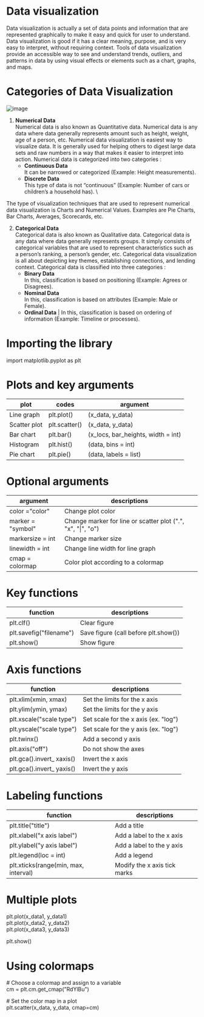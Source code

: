 #  Data visualization
Data visualization is actually a set of data points and information that are represented graphically to make it easy and quick for user to understand. Data visualization is good if it has a clear meaning, purpose, and is very easy to interpret, without requiring context. Tools of data visualization provide an accessible way to see and understand trends, outliers, and patterns in data by using visual effects or elements such as a chart, graphs, and maps.

# Categories of Data Visualization 
![image](https://user-images.githubusercontent.com/58425689/107495356-14ad7a80-6bb8-11eb-888c-1742a3def59d.png)

1. **Numerical Data** \
  Numerical data is also known as Quantitative data. Numerical data is any data where data generally represents amount such as height, weight, age of a person, etc. Numerical data visualization is easiest way to visualize data. It is generally used for helping others to digest large data sets and raw numbers in a way that makes it easier to interpret into action. Numerical data is categorized into two categories :
    - **Continuous Data** \
      It can be narrowed or categorized (Example: Height measurements). 
    - **Discrete Data** \
      This type of data is not “continuous” (Example: Number of cars or children’s a household has). \

The type of visualization techniques that are used to represent numerical data visualization is Charts and Numerical Values. Examples are Pie Charts, Bar Charts, Averages, Scorecards, etc.

2. **Categorical Data** \
Categorical data is also known as Qualitative data. Categorical data is any data where data generally represents groups. It simply consists of categorical variables that are used to represent characteristics such as a person’s ranking, a person’s gender, etc. Categorical data visualization is all about depicting key themes, establishing connections, and lending context. Categorical data is classified into three categories :
    - **Binary Data** \
      In this, classification is based on positioning (Example: Agrees or Disagrees).
    - **Nominal Data** \
      In this, classification is based on attributes (Example: Male or Female).
    - **Ordinal Data** |
      In this, classification is based on ordering of information (Example: Timeline or processes).



# Importing the library
import matplotlib.pyplot as plt

# Plots and key arguments

| plot | codes | argument|
| --- |--- | --- |
| Line graph| plt.plot() | (x_data, y_data) |
Scatter plot |plt.scatter() |(x_data, y_data)
Bar chart |plt.bar()|(x_locs, bar_heights, width = int)
Histogram |plt.hist()|(data, bins = int)
Pie chart|plt.pie() |(data, labels = list)

# Optional arguments
| argument | descriptions|
|---|---|
color ="color" | Change plot color
marker = "symbol" | Change marker for line or scatter plot (".", "x", "\|", "o") |
markersize = int |Change marker size
linewidth = int |Change line width for line graph
cmap = colormap|Color plot according to a colormap

# Key functions
|function|descriptions|
|-|-|
plt.clf()|Clear figure
plt.savefig("filename")|Save figure (call before plt.sh­ow())
plt.show()|Show figure

# Axis functions
|function|descriptions|
|-|-|
plt.xlim(xmin, xmax)|Set the limits for the x axis
plt.ylim(ymin, ymax)|Set the limits for the y axis
plt.xscale("scale type")|Set scale for the x axis (ex. "log")
plt.yscale("scale type")|Set scale for the y axis (ex. "log")
plt.twinx()|Add a second y axis
plt.axis("off")|Do not show the axes
plt.gca().invert_ xaxis()|Invert the x axis
plt.gca().invert_ yaxis()|Invert the y axis
 	
# Labeling functions
|function|descriptions|
|-|-|
plt.title("title")|Add a title
plt.xlabel("x axis label")|Add a label to the x axis
plt.ylabel("y axis label")|Add a label to the y axis
plt.legend(loc = int)|Add a legend
plt.xticks(range(min, max, interval)|Modify the x axis tick marks

# Multiple plots
plt.plot(x_data1, y_data1) \
plt.plot(x_data2, y_data2) \
plt.plot(x_data3, y_data3)

plt.show()

# Using colormaps
\# Choose a colormap and assign to a variable\
cm = plt.cm.get_cmap("RdYlBu")

\# Set the color map in a plot\
plt.scatter(x_data, y_data, cmap=cm)

